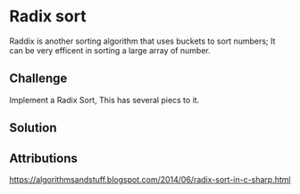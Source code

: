 # Radix sort
Raddix is another sorting algorithm that uses buckets to sort numbers; It can be very efficent in sorting a 
large array of number.


## Challenge
Implement a Radix Sort, This has several piecs to it.

## Solution
<!-- Embedded whiteboard image -->

## Attributions
https://algorithmsandstuff.blogspot.com/2014/06/radix-sort-in-c-sharp.html